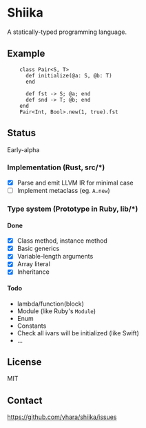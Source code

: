 # Shiika

A statically-typed programming language.

## Example

        class Pair<S, T>
          def initialize(@a: S, @b: T)
          end

          def fst -> S; @a; end
          def snd -> T; @b; end
        end
        Pair<Int, Bool>.new(1, true).fst

## Status

Early-alpha

### Implementation (Rust, src/*)

- [x] Parse and emit LLVM IR for minimal case 
- [ ] Implement metaclass (eg. `A.new`)

### Type system (Prototype in Ruby, lib/*)

#### Done

- [x] Class method, instance method
- [x] Basic generics
- [x] Variable-length arguments
- [x] Array literal
- [x] Inheritance

#### Todo

- lambda/function(block)
- Module (like Ruby's `Module`)
- Enum
- Constants
- Check all ivars will be initialized (like Swift)
- ...

## License

MIT

## Contact

https://github.com/yhara/shiika/issues
